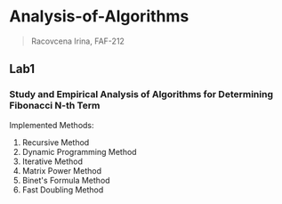# Analysis-of-Algorithms

>Racovcena Irina, FAF-212

## Lab1
### Study and Empirical Analysis of Algorithms for Determining Fibonacci N-th Term
Implemented Methods:
1. Recursive Method
2. Dynamic Programming Method
3. Iterative Method
4. Matrix Power Method
5. Binet's Formula Method
6. Fast Doubling Method

